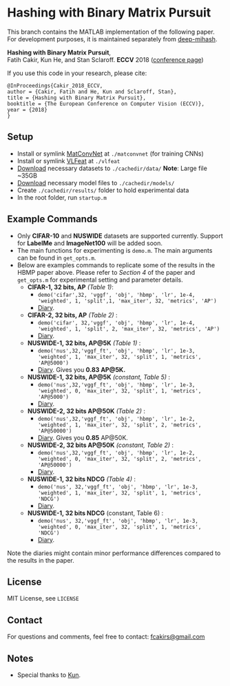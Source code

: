 # Hashing with Binary Matrix Pursuit
This branch contains the MATLAB implementation of the following paper. For development purposes, it is maintained separately from [deep-mihash](https://github.com/fcakir/deep-mihash).

**Hashing with Binary Matrix Pursuit**,  
Fatih Cakir, Kun He, and Stan Sclaroff.
**ECCV** 2018 ([conference page](http://openaccess.thecvf.com/content_ECCV_2018/html/Fatih_Cakir_Hashing_with_Binary_ECCV_2018_paper.html))

If you use this code in your research, please cite:
```
@InProceedings{Cakir_2018_ECCV,
author = {Cakir, Fatih and He, Kun and Sclaroff, Stan},
title = {Hashing with Binary Matrix Pursuit},
booktitle = {The European Conference on Computer Vision (ECCV)},
year = {2018}
}
```

## Setup 
* Install or symlink [MatConvNet](http://www.vlfeat.org/matconvnet/) at `./matconvnet` (for training CNNs)
* Install or symlink [VLFeat](http://www.vlfeat.org/)  at `./vlfeat`
* [Download](https://www.dropbox.com/s/7ovbuheetguinj3/data.tar.gz?dl=0) necessary datasets to `./cachedir/data/` **Note**: Large file ~35GB
* [Download](https://www.dropbox.com/s/n2nxibo0ckdo6hp/models.tar.gz?dl=0) necessary model files to `./cachedir/models/`
* Create `./cachedir/results/` folder to hold experimental data
* In the root folder, run `startup.m`

## Example Commands
* Only **CIFAR-10** and **NUSWIDE** datasets are supported currently. Support for **LabelMe** and **ImageNet100** will be added soon.
* The main functions for experimenting is `demo.m`. The main arguments can be found in `get_opts.m`. 
* Below are examples commands to replicate some of the results in the HBMP paper above. Please refer to *Section 4* of the paper and `get_opts.m` for experimental setting and parameter details. 
    * **CIFAR-1, 32 bits, AP** *(Table 1)*: 
      * `demo('cifar',32, 'vggf', 'obj', 'hbmp', 'lr', 1e-4, 'weighted', 1, 'split',1, 'max_iter', 32, 'metrics', 'AP')`
	  * [Diary](http://cs-people.bu.edu/fcakir/misc/hbmp-diaries/HBMP-cifar32-vggf-sp1_0517.162930-Bin16Sig40,0-batch256-sgdLR0.0001D0.5E20-W_REGRcodes_diary_001-AP.txt). 
    * **CIFAR-2, 32 bits, AP** *(Table 2)* : 
      * `demo('cifar', 32,'vggf', 'obj', 'hbmp', 'lr', 1e-4, 'weighted', 1, 'split', 2, 'max_iter', 32, 'metrics', 'AP')`
	  * [Diary](http://cs-people.bu.edu/fcakir/misc/hbmp-diaries/HBMP-cifar32-vggf-sp2_0517.162930-Bin16Sig40,0-batch256-sgdLR0.0001D0.5E20-wdecay0.0005-W_REGRcodes_diary_001-AP.txt).
    * **NUSWIDE-1, 32 bits, AP@5K** *(Table 1)* : 
      * `demo('nus',32,'vggf_ft', 'obj', 'hbmp', 'lr', 1e-3, 'weighted', 1, 'max_iter', 32, 'split', 1, 'metrics', 'AP@5000')`
	  * [Diary](http://cs-people.bu.edu/fcakir/misc/hbmp-diaries/HBMP-nus32-vggf_ft-sp1_0517.162930-Bin16Sig40,0-batch256-sgdLR0.001D0.5E20-wdecay0.0005-lrmult0.01-W_REGRcodes_diary_001-AP.txt). Gives you **0.83 AP@5K.**
    * **NUSWIDE-1, 32 bits, AP@5K** *(constant, Table 5)* : 
      * `demo('nus',32,'vggf_ft', 'obj', 'hbmp', 'lr', 1e-3, 'weighted', 0, 'max_iter', 32, 'split', 1, 'metrics', 'AP@5000')`
	  * [Diary](http://cs-people.bu.edu/fcakir/misc/hbmp-diaries/HBMP-nus32-vggf_ft-sp1_0517.162930-Bin16Sig40,0-batch256-sgdLR0.001D0.5E20-wdecay0.0005-lrmult0.01-CONSTcodes_diary_004-AP.txt).
    * **NUSWIDE-2, 32 bits AP@50K** *(Table 2)* : 
      * `demo('nus',32,'vggf_ft', 'obj', 'hbmp', 'lr', 1e-2, 'weighted', 1, 'max_iter', 32, 'split', 2, 'metrics', 'AP@50000')`
	  * [Diary](http://cs-people.bu.edu/fcakir/misc/hbmp-diaries/HBMP-nus32-vggf_ft-sp2_0517.162930-Bin16Sig40,0-batch256-sgdLR0.01D0.5E20-wdecay0.0005-lrmult0.01-W_REGRcodes_diary_001-AP.txt). Gives you **0.85** AP@50K. 
    * **NUSWIDE-2, 32 bits AP@50K** *(constant, Table 2)* : 
      * `demo('nus',32,'vggf_ft', 'obj', 'hbmp', 'lr', 1e-2, 'weighted', 0, 'max_iter', 32, 'split', 2, 'metrics', 'AP@50000')`
	  * [Diary](http://cs-people.bu.edu/fcakir/misc/hbmp-diaries/HBMP-nus32-vggf_ft-sp2_0517.162930-Bin16Sig40,0-batch256-sgdLR0.01D0.5E20-wdecay0.0005-lrmult0.01-CONSTcodes_diary_001-AP.txt).
    * **NUSWIDE-1, 32 bits NDCG** *(Table 4)* : 
      * `demo('nus', 32,'vggf_ft', 'obj', 'hbmp', 'lr', 1e-3, 'weighted', 1, 'max_iter', 32, 'split', 1, 'metrics', 'NDCG')` 
	  * [Diary](http://cs-people.bu.edu/fcakir/misc/hbmp-diaries/HBMP-nus48-vggf_ft-sp1_0517.162930-Bin24Sig40,0-batch256-sgdLR0.001D0.5E20-wdecay0.0005-lrmult0.01-W_REGRcodes_diary_002-NDCG.txt).
    * **NUSWIDE-1, 32 bits NDCG** (constant, Table 6)  : 
      * `demo('nus', 32,'vggf_ft', 'obj', 'hbmp', 'lr', 1e-3, 'weighted', 0, 'max_iter', 32, 'split', 1, 'metrics', 'NDCG')`
	  * [Diary](http://cs-people.bu.edu/fcakir/misc/hbmp-diaries/HBMP-nus48-vggf_ft-sp1_0517.162930-Bin24Sig40,0-batch256-sgdLR0.001D0.5E20-wdecay0.0005-lrmult0.01-CONSTcodes_diary_001-NDCG.txt).

Note the diaries might contain minor performance differences compared to the results in the paper. 

## License
MIT License, see `LICENSE`

## Contact
For questions and comments, feel free to contact: fcakirs@gmail.com

## Notes
- Special thanks to [Kun](http://github.com/kunhe).
